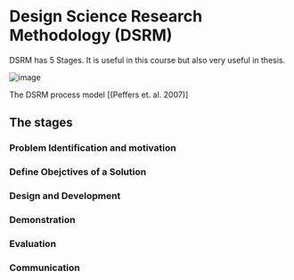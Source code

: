 # Design Science Research Methodology (DSRM)
DSRM has 5 Stages. It is useful in this course but also very useful in thesis.

![image](https://github.com/timmcginley/Agile/assets/1415855/9a85288c-13c8-4743-847d-e29f07aa720e)

The DSRM process model [(Peffers et. al. 2007)]

## The stages
### Problem Identification and motivation

### Define Obejctives of a Solution

### Design and Development

### Demonstration

### Evaluation

### Communication
